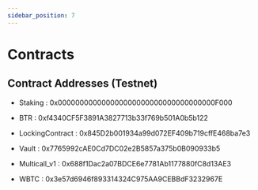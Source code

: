 ```yaml
---
sidebar_position: 7
---
```


# Contracts

## Contract Addresses (Testnet)
- Staking : 0x000000000000000000000000000000000000F000

- BTR : 0xf4340CF5F3891A3827713b33f769b501A0b5b122

- LockingContract : 0x845D2b001934a99d072EF409b719cffE468ba7e3

- Vault : 0x7765992cAE0Cd7DC02e2B5857a375b0B090933b5

- Multicall_v1 : 0x688f1Dac2a07BDCE6e7781Ab1177880fC8d13AE3

- WBTC : 0x3e57d6946f893314324C975AA9CEBBdF3232967E